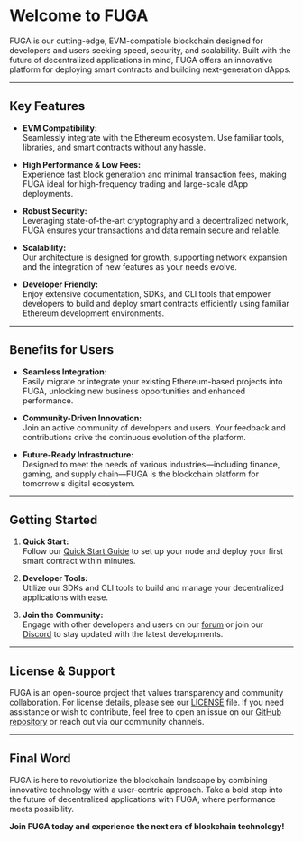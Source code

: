 # Welcome to FUGA

FUGA is our cutting-edge, EVM-compatible blockchain designed for developers and users seeking speed, security, and scalability. Built with the future of decentralized applications in mind, FUGA offers an innovative platform for deploying smart contracts and building next-generation dApps.

---

## Key Features

- **EVM Compatibility:**  
  Seamlessly integrate with the Ethereum ecosystem. Use familiar tools, libraries, and smart contracts without any hassle.

- **High Performance & Low Fees:**  
  Experience fast block generation and minimal transaction fees, making FUGA ideal for high-frequency trading and large-scale dApp deployments.

- **Robust Security:**  
  Leveraging state-of-the-art cryptography and a decentralized network, FUGA ensures your transactions and data remain secure and reliable.

- **Scalability:**  
  Our architecture is designed for growth, supporting network expansion and the integration of new features as your needs evolve.

- **Developer Friendly:**  
  Enjoy extensive documentation, SDKs, and CLI tools that empower developers to build and deploy smart contracts efficiently using familiar Ethereum development environments.

---

## Benefits for Users

- **Seamless Integration:**  
  Easily migrate or integrate your existing Ethereum-based projects into FUGA, unlocking new business opportunities and enhanced performance.

- **Community-Driven Innovation:**  
  Join an active community of developers and users. Your feedback and contributions drive the continuous evolution of the platform.

- **Future-Ready Infrastructure:**  
  Designed to meet the needs of various industries—including finance, gaming, and supply chain—FUGA is the blockchain platform for tomorrow's digital ecosystem.

---

## Getting Started

1. **Quick Start:**  
   Follow our [Quick Start Guide](./docs/quickstart.md) to set up your node and deploy your first smart contract within minutes.

2. **Developer Tools:**  
   Utilize our SDKs and CLI tools to build and manage your decentralized applications with ease.

3. **Join the Community:**  
   Engage with other developers and users on our [forum](https://community.fuga.org) or join our [Discord](https://discord.gg/fuga) to stay updated with the latest developments.

---

## License & Support

FUGA is an open-source project that values transparency and community collaboration. For license details, please see our [LICENSE](./LICENSE) file. If you need assistance or wish to contribute, feel free to open an issue on our [GitHub repository](https://github.com/fuga/issues) or reach out via our community channels.

---

## Final Word

FUGA is here to revolutionize the blockchain landscape by combining innovative technology with a user-centric approach. Take a bold step into the future of decentralized applications with FUGA, where performance meets possibility.

**Join FUGA today and experience the next era of blockchain technology!**
